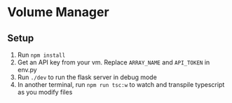# Volume Manager

## Setup
1. Run `npm install`
2. Get an API key from your vm. Replace `ARRAY_NAME` and `API_TOKEN` in env.py
3. Run `./dev` to run the flask server in debug mode
4. In another terminal, run `npm run tsc:w` to watch and transpile typescript as you modify files